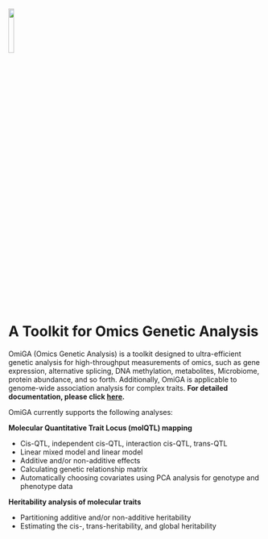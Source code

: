 # <img src="https://omiga.bio/imgs/logo-blue.png" width="15%" height="15%">
# **A Toolkit for Omics Genetic Analysis**<br>

OmiGA (Omics Genetic Analysis) is a toolkit designed to ultra-efficient genetic analysis for high-throughput measurements of omics, such as gene expression, alternative splicing, DNA methylation, metabolites, Microbiome, protein abundance, and so forth. Additionally, OmiGA is applicable to genome-wide association analysis for complex traits. **For detailed documentation, please click [**here**](https://omiga.bio).**

OmiGA currently supports the following analyses:

**Molecular Quantitative Trait Locus (molQTL) mapping**
- Cis-QTL, independent cis-QTL, interaction cis-QTL, trans-QTL
- Linear mixed model and linear model
- Additive and/or non-additive effects
- Calculating genetic relationship matrix
- Automatically choosing covariates using PCA analysis for genotype and phenotype data

**Heritability analysis of molecular traits**
- Partitioning additive and/or non-additive heritability
- Estimating the cis-, trans-heritability, and global heritability



